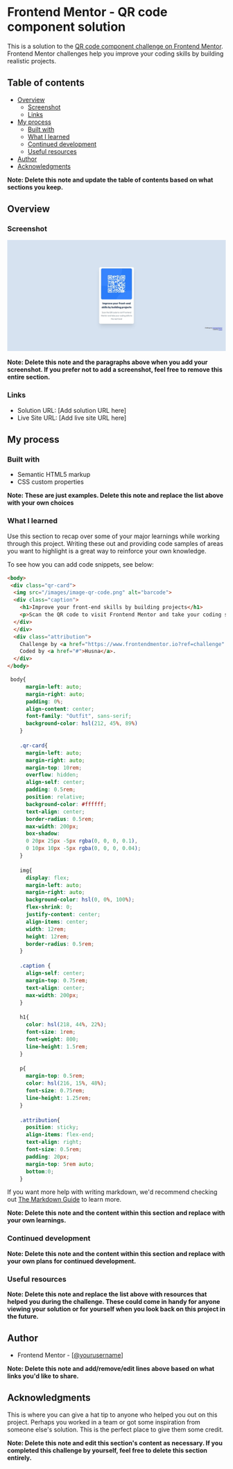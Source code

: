 # Frontend Mentor - QR code component solution

This is a solution to the [QR code component challenge on Frontend Mentor](https://www.frontendmentor.io/challenges/qr-code-component-iux_sIO_H). Frontend Mentor challenges help you improve your coding skills by building realistic projects. 

## Table of contents

- [Overview](#overview)
  - [Screenshot](#screenshot)
  - [Links](#links)
- [My process](#my-process)
  - [Built with](#built-with)
  - [What I learned](#what-i-learned)
  - [Continued development](#continued-development)
  - [Useful resources](#useful-resources)
- [Author](#author)
- [Acknowledgments](#acknowledgments)

**Note: Delete this note and update the table of contents based on what sections you keep.**

## Overview

### Screenshot

![](/images/Screenshot_qr-code.jpeg)

<!-- Add a screenshot of your solution. The easiest way to do this is to use Firefox to view your project, right-click the page and select "Take a Screenshot". You can choose either a full-height screenshot or a cropped one based on how long the page is. If it's very long, it might be best to crop it.

Alternatively, you can use a tool like [FireShot](https://getfireshot.com/) to take the screenshot. FireShot has a free option, so you don't need to purchase it. 

Then crop/optimize/edit your image however you like, add it to your project, and update the file path in the image above. -->

**Note: Delete this note and the paragraphs above when you add your screenshot. If you prefer not to add a screenshot, feel free to remove this entire section.**

### Links

- Solution URL: [Add solution URL here]
- Live Site URL: [Add live site URL here]
## My process

### Built with

- Semantic HTML5 markup
- CSS custom properties
<!-- - Flexbox
- CSS Grid
- Mobile-first workflow
- [React](https://reactjs.org/) - JS library
- [Next.js](https://nextjs.org/) - React framework
- [Styled Components](https://styled-components.com/) - For styles -->

**Note: These are just examples. Delete this note and replace the list above with your own choices**

### What I learned

Use this section to recap over some of your major learnings while working through this project. Writing these out and providing code samples of areas you want to highlight is a great way to reinforce your own knowledge.

To see how you can add code snippets, see below:

```html
<body>
 <div class="qr-card">
  <img src="/images/image-qr-code.png" alt="barcode">
  <div class="caption">
    <h1>Improve your front-end skills by building projects</h1>
    <p>Scan the QR code to visit Frontend Mentor and take your coding skills to the next level</p>
  </div>
  </div>
  <div class="attribution">
    Challenge by <a href="https://www.frontendmentor.io?ref=challenge" target="_blank">Frontend Mentor</a>. </br>
    Coded by <a href="#">Husna</a>.
  </div>
</body>
```
```css
 body{
      margin-left: auto;
      margin-right: auto;
      padding: 0%;
      align-content: center;
      font-family: "Outfit", sans-serif;
      background-color: hsl(212, 45%, 89%) 
    }

    .qr-card{
      margin-left: auto;
      margin-right: auto;
      margin-top: 10rem;
      overflow: hidden;
      align-self: center;
      padding: 0.5rem;
      position: relative;
      background-color: #ffffff;
      text-align: center;
      border-radius: 0.5rem;
      max-width: 200px;
      box-shadow:
      0 20px 25px -5px rgba(0, 0, 0, 0.1),
      0 10px 10px -5px rgba(0, 0, 0, 0.04);
    }

    img{
      display: flex;
      margin-left: auto;
      margin-right: auto;
      background-color: hsl(0, 0%, 100%);
      flex-shrink: 0;
      justify-content: center;
      align-items: center;
      width: 12rem;
      height: 12rem;
      border-radius: 0.5rem;
    }

    .caption {
      align-self: center;
      margin-top: 0.75rem;
      text-align: center;
      max-width: 200px;
    }

    h1{
      color: hsl(218, 44%, 22%);
      font-size: 1rem;
      font-weight: 800;
      line-height: 1.5rem;
    }

    p{
      margin-top: 0.5rem;
      color: hsl(216, 15%, 48%);
      font-size: 0.75rem;
      line-height: 1.25rem;
    }

    .attribution{
      position: sticky;
      align-items: flex-end;
      text-align: right;
      font-size: 0.5rem;
      padding: 20px;
      margin-top: 5rem auto;
      bottom:0;
    }

```
<!-- ```js
const proudOfThisFunc = () => {
  console.log('🎉')
}
``` -->

If you want more help with writing markdown, we'd recommend checking out [The Markdown Guide](https://www.markdownguide.org/) to learn more.

**Note: Delete this note and the content within this section and replace with your own learnings.**

### Continued development

<!-- Use this section to outline areas that you want to continue focusing on in future projects. These could be concepts you're still not completely comfortable with or techniques you found useful that you want to refine and perfect. -->

**Note: Delete this note and the content within this section and replace with your own plans for continued development.**

### Useful resources

<!-- - [Example resource 1](https://www.example.com) - This helped me for XYZ reason. I really liked this pattern and will use it going forward.
- [Example resource 2](https://www.example.com) - This is an amazing article which helped me finally understand XYZ. I'd recommend it to anyone still learning this concept. -->

**Note: Delete this note and replace the list above with resources that helped you during the challenge. These could come in handy for anyone viewing your solution or for yourself when you look back on this project in the future.**

## Author

- Frontend Mentor - [[@yourusername](https://www.frontendmentor.io/profile/hushus23)]
<!-- - Twitter - [@yourusername](https://www.twitter.com/yourusername) -->

**Note: Delete this note and add/remove/edit lines above based on what links you'd like to share.**

## Acknowledgments

This is where you can give a hat tip to anyone who helped you out on this project. Perhaps you worked in a team or got some inspiration from someone else's solution. This is the perfect place to give them some credit.

**Note: Delete this note and edit this section's content as necessary. If you completed this challenge by yourself, feel free to delete this section entirely.**
